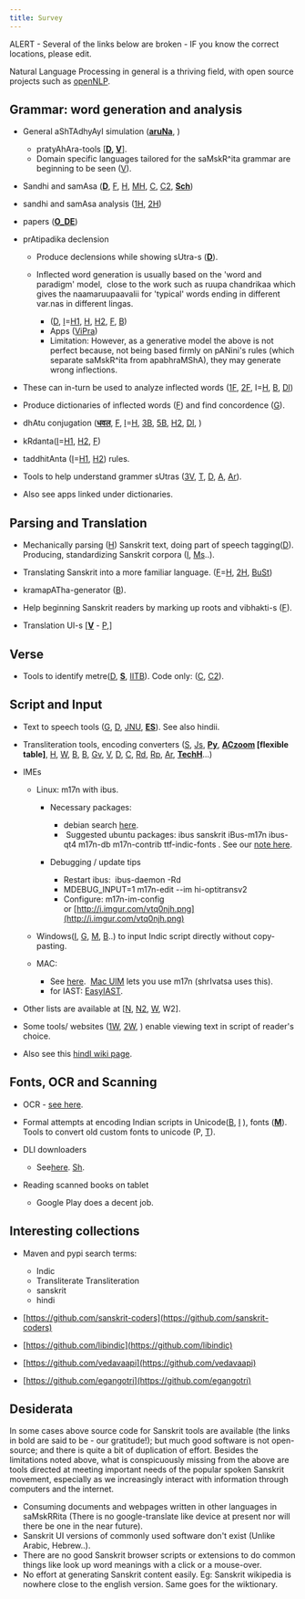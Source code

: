 ```yaml
---
title: Survey
---
```


ALERT - Several of the links below are broken - IF you know the correct locations, please edit.  

Natural Language Processing in general is a thriving field, with open source projects such as [openNLP](http://incubator.apache.org/opennlp/).

Grammar: word generation and analysis
-------------------------------------

- General aShTAdhyAyI simulation ([**aruNa**](https://github.com/sanskrit/vyakarana), )

    - pratyAhAra-tools \[**[D](https://github.com/drdhaval2785/pratyahara/tree/master), [V](http://sanskritnlp.appspot.com/forms/pratyAhAra.htm)**\].
    - Domain specific languages tailored for the saMskR^ita grammar are beginning to be seen ([V](https://github.com/vasya10/samskritam)).

- Sandhi and samAsa (**[D](http://www.sanskritworld.in/sanskrittool/sandhi.html)**, [F](http://sanskrit.inria.fr/DICO/grammar.html), [H](http://sanskrit.uohyd.ac.in/scl/sandhi/index.html), [MH](http://sanskrit.uohyd.ac.in/%7Ekarunakara/android/Samsaadhani.apk), [C](http://sktutils.com/pratyaharaAction.do), [C2](http://sarovar.org/projects/sandhiprogram/), **[Sch](https://github.com/funderburkjim/ScharfSandhi)**)

- sandhi and samAsa analysis ([1H](http://sanskrit.uohyd.ac.in/Heritage/DICO/reader.html), [2H](http://sanskrit.uohyd.ac.in/scl/sandhi_splitter/index.html))

- papers (**[O_DE](https://groups.google.com/d/msg/sanskrit-programmers/Ms3Fdv-axMw/3-0-5jEdDQAJ)**)

- prAtipadika declension

    - Produce declensions while showing sUtra-s (**[D](http://lanover.com/lan/sanskrit/subanta.html)**).  
    
    - Inflected word generation is usually based on the 'word and paradigm' model,  close to the work such as ruupa chandrikaa which gives the naamaruupaavalii for 'typical' words ending in different var.nas in different lingas.
    
        - ([D](http://www.sanskrit-lexicon.uni-koeln.de/work/fflex/index.html), [I](http://tdil-dc.in/san/skt_gen/generators.html)=[H1](http://sanskrit.uohyd.ac.in/lang_tech/21st-oct/downloads.html), [H](http://sanskrit.uohyd.ac.in/scl/ashtadhyayi_simulator/index.html), [H2](http://sanskrit.uohyd.ac.in/scl/skt_gen/generators.html), [F](http://sanskrit.inria.fr/DICO/grammar.html), [B](http://sanskrit1.ccv.brown.edu/tomcat/sl/NominalMorphology))
        - Apps ([ViPra](https://plus.google.com/113859883459735318216/posts/Bcv6wpT3qcA))
        - Limitation: However, as a generative model the above is not perfect because, not being based firmly on pANini's rules (which separate saMskR^ita from apabhraMShA), they may generate wrong inflections.

- These can in-turn be used to analyze inflected words ([1F](http://sanskrit.uohyd.ac.in/Heritage/DICO/index.html#stemmer), [2F](http://sanskrit.inria.fr/DICO/index.html#stemmer), I=[H](http://sanskrit.uohyd.ac.in/scl/morph/index.html), [B](http://sanskrit1.ccv.brown.edu/tomcat/sl/FunderburkInterface?type=2), [Dl](http://sanskrit.jnu.ac.in/subanta/rsubanta.jsp))
- Produce dictionaries of inflected words ([F](http://sanskrit.inria.fr/DATA/XML/)) and find concordence ([G](http://kjc-fs-cluster.kjc.uni-heidelberg.de/dcs/index.php)).

- dhAtu conjugation (**[धवल](http://www.sanskritworld.in/sanskrittool/SanskritVerb/tiGanta.html)**, [F](http://sanskrit.inria.fr/DICO/grammar.html), [I](http://tdil-dc.in/san/skt_gen/verb/verb_gen.html)=[H](http://sanskrit.uohyd.ac.in/Heritage/DICO/grammar.html#roots), [3B](http://sanskrit1.ccv.brown.edu/tomcat/sl/VerbalMorphology), [5B](http://sanskrit1.ccv.brown.edu/Sanskrit/software/gshell/index2.html), [H2](http://sanskrit.uohyd.ac.in/scl/skt_gen/generators.html), [Dl](http://sanskrit.jnu.ac.in/tinanta/tinanta.jsp?t=164), )
- kRdanta([I](http://tdil-dc.in/san/skt_gen/kqw/kqw_gen.html)=[H1](http://sanskrit.uohyd.ac.in/lang_tech/21st-oct/downloads.html), [H2](http://sanskrit.uohyd.ac.in/scl/skt_gen/generators.html), [F](http://sanskrit.inria.fr/DICO/grammar.html))
- taddhitAnta ([I](http://tdil-dc.in/san/skt_gen/waxXiwa/waxXiwa_gen.html)=[H1](http://sanskrit.uohyd.ac.in/lang_tech/21st-oct/downloads.html), [H2](http://sanskrit.uohyd.ac.in/scl/skt_gen/generators.html)) rules.
- Tools to help understand grammer sUtras ([3V](http://sanskritdocuments.org/learning_tools/AshtadyaayiSuutrapaaThaHAlphabeticalandNumericalarrangement.xlsx), [T](http://www.taralabalu.org/panini/), [D](http://sanskrit.sai.uni-heidelberg.de/Panini/HTML/list_all_rules.html), [A](http://www.avg-sanskrit.org/avgupload/sutras/1-1-1.html), [Ar](http://www.sanskrit-sanscrito.com.ar/en/essentials_software/index2_software.shtml)).
- Also see apps linked under dictionaries.

Parsing and Translation
-----------------------

- Mechanically parsing ([H](http://sanskrit.uohyd.ac.in/Heritage/DICO/reader.html)) Sanskrit text, doing part of speech tagging([D](http://kjc-fs-cluster.kjc.uni-heidelberg.de/dcs/index.php)). Producing, standardizing Sanskrit corpora ([I](http://tdil.mit.gov.in/pdf/speech%20corpora/TTS%20Corpus%20specification.pdf), [Ms](http://www.ldc.upenn.edu/Catalog/CatalogEntry.jsp?catalogId=LDC2011T04)..).  
    
- Translating Sanskrit into a more familiar language. ([F](http://sanskrit.inria.fr/%7Eanusaaraka/sanskrit/sankshipt_ramayan/)=[H](http://sanskrit.uohyd.ac.in/%7Eanusaaraka/sanskrit/sampark/), [2H](http://sanskrit.uohyd.ac.in/scl/SHMT/shmt.html), [BuSt](https://www.youtube.com/watch?v=_9D4_L9yllk#t=422))
- kramapATha-generator ([B](http://sanskrit1.ccv.brown.edu/tomcat/sl/Kramapatha)).
- Help beginning Sanskrit readers by marking up roots and vibhakti-s ([F](http://sanskrit.inria.fr/DICO/reader.en.html)).
- Translation UI-s \[[**V**](http://docs.translatehouse.org/projects/virtaal/en/latest/using_virtaal.html) \- [P](https://discourse.suttacentral.net/t/translating-the-four-nikayas/341),\]

Verse
-----

- Tools to identify metre([D](http://sanskrit.sai.uni-heidelberg.de/Chanda/HTML/list_all.html), [**S**](http://sanskritmetres.appspot.com/), [IITB](http://www.cfilt.iitb.ac.in/mitweb/)). Code only: ([C](http://sktutils.com/metricAnalyzerAction.do), [C2](http://code.google.com/p/sktutilities/)).

Script and Input
----------------

- Text to speech tools ([G](http://translate.google.com/#hi/en/%E0%A4%A4%E0%A4%A4%E0%A5%8B%20%E0%A4%B0%E0%A4%BE%E0%A4%B5%E0%A4%A3%E0%A4%A8%E0%A5%80%E0%A4%A4%E0%A4%BE%E0%A4%AF%E0%A4%BE%E0%A4%83%20%E0%A4%B8%E0%A5%80%E0%A4%A4%E0%A4%BE%E0%A4%AF%E0%A4%BE%E0%A4%83%20%E0%A4%B6%E0%A4%A4%E0%A5%8D%E0%A4%B0%E0%A5%81%E0%A4%95%E0%A4%B0%E0%A5%8D%E0%A4%B6%E0%A4%A8%E0%A4%83%20%E0%A5%A4%0A%E0%A4%87%E0%A4%AF%E0%A5%87%E0%A4%B7%20%E0%A4%AA%E0%A4%A6%E0%A4%AE%E0%A4%A8%E0%A5%8D%E0%A4%B5%E0%A5%87%E0%A4%B7%E0%A5%8D%E0%A4%9F%E0%A5%81%E0%A4%82%20%E0%A4%9A%E0%A4%BE%E0%A4%B0%E0%A4%A3%E0%A4%BE%E0%A4%9A%E0%A4%B0%E0%A4%BF%E0%A4%A4%E0%A5%87%20%E0%A4%AA%E0%A4%A5%E0%A4%BF%20%E0%A5%A4%E0%A5%A4), [D](http://dhvani.sourceforge.net/), [JNU](https://groups.google.com/forum/#!topic/sanskrit-programmers/q88i732oruU), [**ES**](http://sourceforge.net/projects/espeak/?source=typ_redirect)). See also hindii.
- Transliteration tools, encoding converters ([S](http://shreevatsa.appspot.com/sanskrit/transliterate.html), [Js](http://learnsanskrit.org/tools/sanscript), [**Py**](https://github.com/sanskrit/detect.py), **[ACzoom](https://www.aczoom.com/itrans/online/) \[flexible table\]**, [H](http://sanskrit.uohyd.ac.in/scl/transliteration/), [W](https://github.com/wikimedia/jquery.ime/), [B](http://sanskrit1.ccv.brown.edu/tomcat/sl/TranscodeText), [B](http://sanskrit1.ccv.brown.edu/Sanskrit/SanskritTransliterate/index2.html), [Gv](http://www.granthamandira.com/diCrunch/diCrunch.php), [V](http://www.virtualvinodh.com/aksaramukha), [D](http://www.aai.uni-hamburg.de/indtib/INDOLIPI/Indolipi.htm), [C](http://sktutils.com/), [Rd](http://rishida.net/scripts/uniview/), [Rp](http://people.w3.org/rishida/scripts/pickers/devanagari/), [Ar](http://www.sanskrit-sanscrito.com.ar/en/essentials_software/index2_software.shtml), **[TechH](https://sites.google.com/site/technicalhindi/home/converters)**...)
- IMEs

    - Linux: m17n with ibus.
    
        - Necessary packages:
        
            *   debian search [here](https://packages.debian.org/search?searchon=names&keywords=m17n).
            *    Suggested ubuntu packages: ibus sanskrit iBus-m17n ibus-qt4 m17n-db m17n-contrib ttf-indic-fonts . See our [note here](https://sites.google.com/site/sanskritcode/optitrans).
    
        - Debugging / update tips
        
            - Restart ibus:  ibus-daemon -Rd
            - MDEBUG_INPUT=1 m17n-edit --im hi-optitransv2
            - Configure: m17n-im-config or [http://i.imgur.com/vtq0njh.png](http://i.imgur.com/vtq0njh.png)

    - Windows([I](http://en.wikipedia.org/wiki/Intelligent_Input_Bus), [G](http://www.google.com/ime/transliteration/), [M](http://specials.msn.co.in/ilit/WebEmbed.aspx?language=Kannada), [B](https://sites.google.com/site/bhashaime/)..) to input Indic script directly without copy-pasting.

    - MAC:  
        
        - See [here](http://www.hpnadig.net/blog/typing-kannada-mac-uim-and-m17n-mac-os-x).  [Mac UIM](http://code.google.com/p/macuim/) lets you use m17n (shrIvatsa uses this).
        - for IAST: [EasyIAST](https://shreevatsa.wordpress.com/2013/01/22/a-better-keyboard-layout-for-typing-iast-on-mac-os-x-based-on-easyunicode/).

- Other lists are available at \[[N](http://sanskritdocuments.org/processing_tools/), [N2](http://sanskritlinks.blogspot.com/2010_03_01_archive.html), [W](http://hi.wikipedia.org/wiki/Hindi_Computing_Resources_on_the_Internet#Hindi_Text_Analysis.2C_Text_Processing_and_Concordance), W2\].

- Some tools/ websites ([1W](http://sahityam.net/wiki/Main_Page), [2W](http://stotrasamhita.net/wiki/Main_Page), ) enable viewing text in script of reader's choice.
- Also see this [hindI wiki page](http://hi.wikipedia.org/wiki/%E0%A4%B5%E0%A4%BF%E0%A4%95%E0%A4%BF%E0%A4%AA%E0%A5%80%E0%A4%A1%E0%A4%BF%E0%A4%AF%E0%A4%BE:%E0%A4%87%E0%A4%A3%E0%A5%8D%E0%A4%9F%E0%A4%B0%E0%A4%A8%E0%A5%87%E0%A4%9F_%E0%A4%AA%E0%A4%B0_%E0%A4%B9%E0%A4%BF%E0%A4%A8%E0%A5%8D%E0%A4%A6%E0%A5%80_%E0%A4%95%E0%A5%87_%E0%A4%B8%E0%A4%BE%E0%A4%A7%E0%A4%A8#Hindi_Text_to_Speech_.28_TTS_.29_and_Speech_to_Text_Tools).

Fonts, OCR and Scanning
-----------------------

- OCR - [see here](https://sites.google.com/site/sanskritcode/ocr/1-ocr-ing).
- Formal attempts at encoding Indian scripts in Unicode([B](http://sanskrit1.ccv.brown.edu/tomcat/sl/ScriptTable), [I](http://tdil.mit.gov.in/Request_Feedback/Grantha.aspx) ), fonts ([**M**](http://svayambhava.org/index.php/en/)). Tools to convert old custom fonts to unicode (P, [T](http://hindi-store.tipsadda.com/2010/11/all-hindi-font-converters.html)).
- DLI downloaders
    
    - See[here](http://sanskritdocuments.org/scannedbooks/). [Sh](https://github.com/sanskrit-coders/DLI-tools).

- Reading scanned books on tablet
    - Google Play does a decent job.

Interesting collections
-----------------------

*   Maven and pypi search terms:

    *   Indic
    *   Transliterate Transliteration
    *   sanskrit
    *   hindi

*   [https://github.com/sanskrit-coders](https://github.com/sanskrit-coders)
*   [https://github.com/libindic](https://github.com/libindic)
*   [https://github.com/vedavaapi](https://github.com/vedavaapi)
*   [https://github.com/egangotri](https://github.com/egangotri)

Desiderata
----------

In some cases above source code for Sanskrit tools are available (the links in bold are said to be - our gratitude!); but much good software is not open-source; and there is quite a bit of duplication of effort. Besides the limitations noted above, what is conspicuously missing from the above are tools directed at meeting important needs of the popular spoken Sanskrit movement, especially as we increasingly interact with information through computers and the internet.  

- Consuming documents and webpages written in other languages in saMskRRita (There is no google-translate like device at present nor will there be one in the near future).
- Sanskrit UI versions of commonly used software don't exist (Unlike Arabic, Hebrew..).
- There are no good Sanskrit browser scripts or extensions to do common things like look up word meanings with a click or a mouse-over.
- No effort at generating Sanskrit content easily. Eg: Sanskrit wikipedia is nowhere close to the english version. Same goes for the wiktionary.